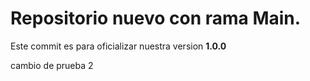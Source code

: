 # Repositorio nuevo con rama Main.

Este commit es para oficializar nuestra version **1.0.0**

cambio de prueba 2
